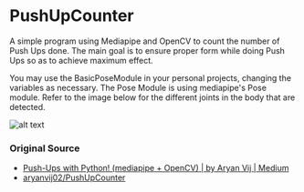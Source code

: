 # PushUpCounter
A simple program using Mediapipe and OpenCV to count the number of Push Ups done. The main goal is to ensure proper form while doing Push Ups so as to achieve maximum effect. 

You may use the BasicPoseModule in your personal projects, changing the variables as necessary. The Pose Module is using mediapipe's Pose module. Refer to the image below for the different joints in the body that are detected.

![alt text](https://google.github.io/mediapipe/images/mobile/pose_tracking_full_body_landmarks.png)


### Original Source
- [Push-Ups with Python! (mediapipe + OpenCV) | by Aryan Vij | Medium](https://aryanvij02.medium.com/push-ups-with-python-mediapipe-open-a544bd9b4351)
- [aryanvij02/PushUpCounter](https://github.com/aryanvij02/PushUpCounter)

